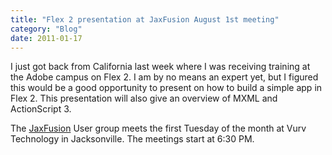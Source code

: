 ```yaml
---
title: "Flex 2 presentation at JaxFusion August 1st meeting"
category: "Blog"
date: 2011-01-17
---
```



I just got back from California last week where I was receiving training at the Adobe campus on Flex 2\. I am by no means an expert yet, but I figured this would be a good opportunity to present on how to build a simple app in Flex 2\. This presentation will also give an overview of MXML and ActionScript 3.

The [JaxFusion](http://www.jaxfusion.org) User group meets the first Tuesday of the month at Vurv Technology in Jacksonville. The meetings start at 6:30 PM.